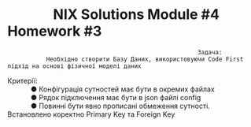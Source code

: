 # &nbsp;&nbsp;&nbsp;&nbsp;&nbsp;&nbsp;&nbsp;&nbsp;&nbsp;&nbsp;&nbsp;&nbsp;&nbsp;&nbsp;NIX Solutions Module #4 Homework #3

                                                          Задача: 
               Необхідно створити Базу Даних, використовуючи Code First підхід на основі фізичної моделі даних


Критерії:
<br>
&nbsp;&nbsp;&nbsp;&nbsp;&nbsp;&nbsp;&nbsp;&nbsp;&nbsp;&nbsp;&nbsp;&nbsp;● Конфігурація сутностей має бути в окремих файлах\
&nbsp;&nbsp;&nbsp;&nbsp;&nbsp;&nbsp;&nbsp;&nbsp;&nbsp;&nbsp;&nbsp;&nbsp;● Рядок підключення має бути в json файлі config\
&nbsp;&nbsp;&nbsp;&nbsp;&nbsp;&nbsp;&nbsp;&nbsp;&nbsp;&nbsp;&nbsp;&nbsp;● Повинні бути явно прописані обмеження сутності. Встановлено коректно Primary Key та Foreign Key
